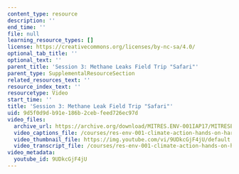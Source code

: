 ```yaml
---
content_type: resource
description: ''
end_time: ''
file: null
learning_resource_types: []
license: https://creativecommons.org/licenses/by-nc-sa/4.0/
optional_tab_title: ''
optional_text: ''
parent_title: 'Session 3: Methane Leaks Field Trip "Safari"'
parent_type: SupplementalResourceSection
related_resources_text: ''
resource_index_text: ''
resourcetype: Video
start_time: ''
title: 'Session 3: Methane Leak Field Trip "Safari"'
uid: 9d5f0d9d-b91e-186b-2ceb-feed726ec97d
video_files:
  archive_url: https://archive.org/download/MITRES.ENV-001IAP17/MITRESENV_001IAP17_3-0_Leak_Safari_300k.mp4
  video_captions_file: /courses/res-env-001-climate-action-hands-on-harnessing-science-with-communities-to-cut-carbon-january-iap-2017/85d7483c3a3d5a12a470f87dbeacde28_9UDkcGjF4jU.vtt
  video_thumbnail_file: https://img.youtube.com/vi/9UDkcGjF4jU/default.jpg
  video_transcript_file: /courses/res-env-001-climate-action-hands-on-harnessing-science-with-communities-to-cut-carbon-january-iap-2017/7097be92c5a5b02849107e7d44552c31_9UDkcGjF4jU.pdf
video_metadata:
  youtube_id: 9UDkcGjF4jU
---
```

